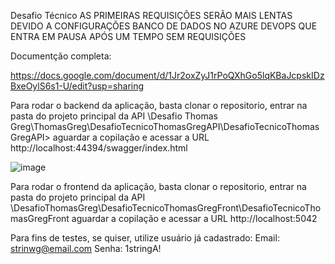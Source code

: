 
Desafio Técnico
AS PRIMEIRAS REQUISIÇÕES SERÃO MAIS LENTAS DEVIDO A CONFIGURAÇÕES BANCO DE DADOS NO AZURE DEVOPS QUE ENTRA EM PAUSA APÓS UM TEMPO SEM REQUISIÇÕES

Documentção completa:

https://docs.google.com/document/d/1Jr2oxZyJ1rPoQXhGo5lqKBaJcpskIDzBxeOylS6s1-U/edit?usp=sharing


Para rodar o backend da aplicação, basta clonar o repositorio, entrar na pasta do projeto principal da API \Desafio Thomas Greg\ThomasGreg\DesafioTecnicoThomasGregAPI\DesafioTecnicoThomasGregAPI> aguardar a copilação e acessar a URL http://localhost:44394/swagger/index.html

![image](https://github.com/guilhermevillani/DesafioThomasGreg/assets/53661381/eca2450f-4ca1-436d-9a02-3a0ae0676179)

Para rodar o frontend da aplicação, basta clonar o repositorio, entrar na pasta do projeto principal da API \DesafioThomasGreg\DesafioTecnicoThomasGregFront\DesafioTecnicoThomasGregFront aguardar a copilação e acessar a URL http://localhost:5042


Para fins de testes, se quiser, utilize usuário já cadastrado:
Email: strinwg@email.com
Senha: 1stringA!
